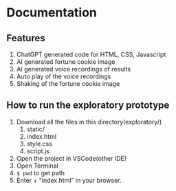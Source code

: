 # Documentation

## Features
1. ChatGPT generated code for HTML, CSS, Javascript
2. AI generated fortune cookie image 
3. AI generated voice recordings of results
4. Auto play of the voice recordings
5. Shaking of the fortune cookie image

## How to run the exploratory prototype

1. Download all the files in this directory(exploratory/)
    1. static/
    2. index.html
    3. style.css
    4. script.js
2. Open the project in VSCode(other IDE)
3. Open Terminal
4. `$ pwd` to get path
5. Enter <path> + "index.html" in your browser.
